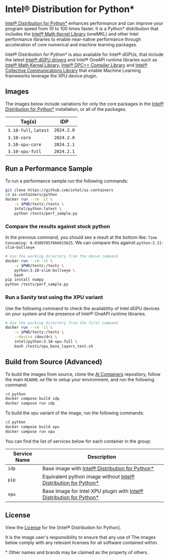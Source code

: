 # Intel® Distribution for Python*

[Intel® Distribution for Python*] enhances performance and can improve your program speed from 10 to 100 times faster. It is a Python* distribution that includes the [Intel® Math Kernel Library] (oneMKL) and other Intel performance libraries to enable near-native performance through acceleration of core numerical and machine learning packages.

Intel® Distribution for Python* is also available for Intel® dGPUs, that include the latest [Intel® dGPU drivers] and Intel® OneAPI runtime libraries such as [Intel® Math Kernel Library], [Intel® DPC++ Compiler Library] and [Intel® Collective Communications Library] that enable Machine Learning frameworks leverage the XPU device plugin.

## Images

The images below include variations for only the core packages in the [Intel® Distribution for Python*] installation, or all of the packages.

| Tag(s)                 | IDP        |
| ---------------------- | ---------- |
| `3.10-full`, `latest`  | `2024.2.0` |
| `3.10-core`            | `2024.2.0` |
| `3.10-xpu-core`        | `2024.2.1` |
| `3.10-xpu-full`        | `2024.2.1` |

## Run a Performance Sample

To run a performance sample run the following commands:

```bash
git clone https://github.com/intel/ai-containers
cd ai-containers/python
docker run --rm -it \
    -v $PWD/tests:/tests \
    intel/python:latest \
    python /tests/perf_sample.py
```

### Compare the results against stock python

In the previous command, you should see a result at the bottom like: `Time Consuming: 0.03897857666015625`. We can compare this against `python:3.11-slim-bullseye`

```bash
# Use the working directory from the above command
docker run --rm -it \
    -v $PWD/tests:/tests \
    python:3.10-slim-bullseye \
    bash
pip install numpy
python /tests/perf_sample.py
```

### Run a Sanity test using the XPU variant

Use the following command to check the availability of Intel dGPU devices on your system and the presence of Intel® OneAPI runtime libraries.

```bash
# Use the working directory from the first command
docker run --rm -it \
    -v $PWD/tests:/tests \
    --device /dev/dri \
    intel/python:3.10-xpu-full \
    bash /tests/xpu_base_layers_test.sh
```

## Build from Source (Advanced)

To build the images from source, clone the [AI Containers](https://github.com/intel/ai-containers) repository, follow the main `README.md` file to setup your environment, and run the following command:

```bash
cd python
docker compose build idp
docker compose run idp
```

To build the xpu variant of the image, run the following commands:

```bash
cd python
docker compose build xpu
docker compose run xpu
```

You can find the list of services below for each container in the group:

| Service Name | Description                                                         |
| ------------ | ------------------------------------------------------------------- |
| `idp`        | Base image with [Intel® Distribution for Python*]                    |
| `pip`        | Equivalent python image without [Intel® Distribution for Python*]    |
| `xpu`        | Base Image for Intel XPU plugin with [Intel® Distribution for Python*] |

## License

View the [License](https://github.com/intel/ai-containers/blob/main/LICENSE) for the [Intel® Distribution for Python].

It is the image user's responsibility to ensure that any use of The images below comply with any relevant licenses for all software contained within.

\* Other names and brands may be claimed as the property of others.

<!--Below are links used in these document. They are not rendered: -->

[Intel® Distribution for Python*]: https://www.intel.com/content/www/us/en/developer/tools/oneapi/distribution-for-python.html#gs.9bos9m
[Intel® Math Kernel Library]: https://www.intel.com/content/www/us/en/developer/tools/oneapi/onemkl.html
[Intel® DPC++ Compiler Library]: https://www.intel.com/content/www/us/en/developer/tools/oneapi/dpc-compiler-download.html
[Intel® Collective Communications Library]: https://www.intel.com/content/www/us/en/developer/tools/oneapi/oneccl.html
[Intel® dGPU drivers]: https://dgpu-docs.intel.com/releases/releases.html
